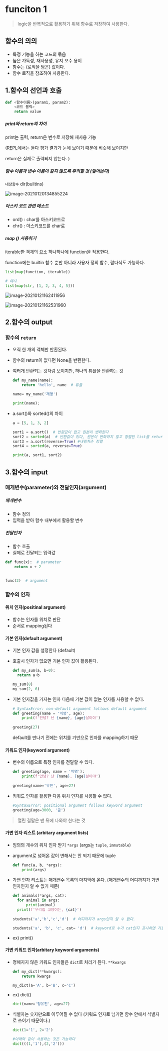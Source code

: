 # funciton 1

> logic을 반복적으로 활용하기 위해 함수로 저장하여 사용한다.



## 함수의 의의

- 특정 기능을 하는 코드의 묶음
- 높은 가독성, 재사용성, 유지 보수 용이
- 함수는 (로직을 담은) 값이다. 
- 함수 로직을 참조하여 사용한다. 



## 1.함수의 선언과 호출

```python
def <함수이름>(param1, param2):
	<코드 블럭>
	return value
```

##### print와 return의 차이

print는 출력, return은 변수로 저장해 재사용 가능

(REPL에서는 둘다 평가 결과가 눈에 보이기 때문에 비슷해 보이지만

return은 실제로 출력되지 않는다. )



##### 함수 이름과 변수 이름이 같지 않도록 주의할 것 (덮어쓴다)

`내장함수` dir(builtins)

![image-20210120134855224](03_function_1.assets/image-20210120134855224.png)



##### 아스키 코드 관련 메소드

- ord() : char를 아스키코드로
- chr() : 아스키코드를 char로



##### map () 사용하기

iterable한 객체의 요소 하나하나에 function을 적용한다.

function에는 builtin 함수 뿐만 아니라 사용자 정의 함수, 람다식도 가능하다.

```python
list(map(function, iterable))

# 예시
list(map(str, [1, 2, 3, 4, 5]))
```



![image-20210121162411956](03_function_1.assets/image-20210121162411956.png)

![image-20210121162531960](03_function_1.assets/image-20210121162531960.png)



## 2.함수의 output



### 함수의 `return`

- 오직 한 개의 객체만 반환된다.

- 함수의 return이 없다면 None을 반환한다.

- 여러개 반환되는 것처럼 보이지만, 하나의 튜플을 반환하는 것

  ```python
  def my_name(name):
      return 'hello', name  # 튜플
  
  name= my_name('재명')
  
  print(name);
  ```

- a.sort()와 sorted()의 차이

  ```python
  a = [5, 1, 3, 2]
  
  sort1 = a.sort()  # 반환값이 없고 원본이 변화한다
  sort2 = sorted(a)  # 반환값이 있다, 원본이 변화하지 않고 정렬된 list를 return한다
  sort3 = a.sort(reverse=True) #내림차순 정렬
  sort4 = sorted(a, reverse=True)
  
  print(a, sort1, sort2)
  ```





## 3.함수의 input



### 매개변수(parameter)와 전달인자(argument)

##### 매개변수

- 함수 정의
- 입력을 받아 함수 내부에서 활용할 변수

##### 전달인자

- 함수 호출
- 실제로 전달되는 입력값

```python
def func(x):  # parameter
	return x + 2
	

func(2)  # argument
```



### 함수의 인자



#### 위치 인자(positinal argument)

- 함수는 인자를 위치로 판단
- 순서로 mapping된다



#### 기본 인자(default argument)

- 기본 인자 값을 설정한다 (default)

- 호출시 인자가 없으면 기본 인자 값이 활용된다.

  ```python
  def my_sum(a, b=0):
  	return a+b
  
  my_sum(8)
  my_sum(2, 6)
  ```

- 기본 인자값을 가지는 인자 다음에 기본 값이 없는 인자를 사용할 수 없다.

  ```python
  # SyntaxError: non-default argument follows default argument
  def greeting(name = '익명', age):
      print(f'안녕? 난 {name}, {age}살이야')
      
  greeting(27)
  ```

  default를 만나기 전에는 위치를 기반으로 인자를 mapping하기 때문

  

#### 키워드 인자(keyword argument)

- 변수의 이름으로 특정 인자를 전달할 수 있다.

  ```python
  def greeting(age, name = '익명'):
      print(f'안녕? 난 {name}, {age}살이야')
      
  greeting(name='유진', age=27)
  ```

- 키워드 인자를 활용한 다음 위치 인자를 사용할 수 없다.

  ```python
  #SyntaxError: positional argument follows keyword argument
  greeting(age=3000, '곰')
  ```



> 열린 결말은 맨 뒤에 나와야 한다는 것

#### 가변 인자 리스트 (arbitary argument lists)

- 임의의 개수의 위치 인자 받기 `*args` (args는 `tuple`, `immutable`) 

- argument로 넘어온 값이 변해서는 안 되기 때문에 tuple

  ```python
  def func(a, b, *args):
      print(args)
  ```

- 가변 인자 리스트는 매개변수 목록의 마지막에 온다. (매개변수의 어디까지가 가변인자인지 알 수 없기 때문)

  ```python
  def animals(*args, cat):
  	for animal in args:
  		print(animal)
  	print(f'우리집 고양이는, {cat}')
  	
  students('a','b','c','d')  # 어디까지가 args인지 알 수 없다.
  
  students('a', 'b', 'c', cat= 'd')  # keyword로 누가 cat인지 표시하면 가능하다.
  ```

- ex) print()

  

#### 가변 키워드 인자(arbitary keyword arguments)

- 정해지지 않은 키워드 인자들은 `dict`로 처리가 된다. `**kwargs`

  ```python
  def my_dict(**kwargs):
      return kwargs
  
  my_dict(a='A', b='B', c='C')
  ```

- ex) dict()

  ```python
  dict(name='정유진', age=27)
  ```

- 식별자는 숫자만으로 이루어질 수 없다 (키워드 인자로 넘기면 함수 안에서 식별자로 쓰이기 때문이다.)

  ```python
  dict(1='1', 2='2')
  
  #아래와 같이 사용하는 것은 가능하다
  dict(((1,'1'),(2,'2')))
  ```

  